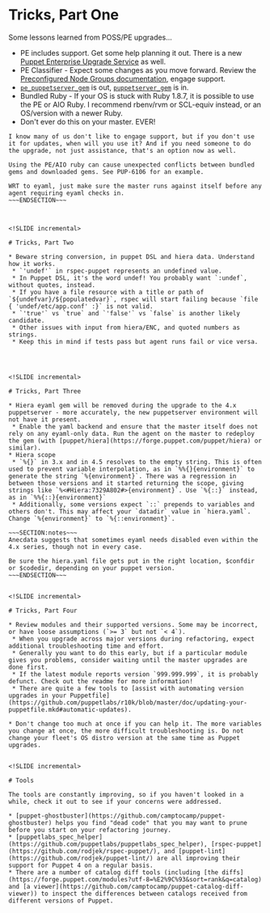 <!SLIDE incremental>

# Tricks, Part One

Some lessons learned from POSS/PE upgrades...

* PE includes support. Get some help planning it out. There is a new [Puppet Enterprise Upgrade Service](https://m.box.com/shared_item/https%3A%2F%2Fpuppet.app.box.com%2Fs%2Fcrb2vv3z6ssc4dxhe8kwwt3yiba3jyt7) as well.
* PE Classifier - Expect some changes as you move forward. Review the [Preconfigured Node Groups documentation](https://docs.puppet.com/pe/latest/console_classes_groups_preconfigured_groups.html), engage support.
* [`pe_puppetserver_gem`](https://forge.puppet.com/puppetlabs/pe_puppetserver_gem) is out, [`puppetserver_gem`](https://forge.puppet.com/puppetlabs/puppetserver_gem) is in.
* Bundled Ruby - If your OS is stuck with Ruby 1.8.7, it is possible to use the PE or AIO Ruby. I recommend rbenv/rvm or SCL-equiv instead, or an OS/version with a newer Ruby.
 * Don't ever do this on your master. EVER!

~~~SECTION:notes~~~
I know many of us don't like to engage support, but if you don't use it for updates, when will you use it? And if you need someone to do the upgrade, not just assistance, that's an option now as well.

Using the PE/AIO ruby can cause unexpected conflicts between bundled gems and downloaded gems. See PUP-6106 for an example.

WRT to eyaml, just make sure the master runs against itself before any agent requiring eyaml checks in.
~~~ENDSECTION~~~



<!SLIDE incremental>

# Tricks, Part Two

* Beware string conversion, in puppet DSL and hiera data. Understand how it works.
 * `'undef'` in rspec-puppet represents an undefined value.
 * In Puppet DSL, it's the word undef! You probably want `:undef`, without quotes, instead.
 * If you have a file resource with a title or path of `${undefvar}/${populatedvar}`, rspec will start failing because `file { 'undef/etc/app.conf' :}` is not valid.
 * `'true'` vs `true` and `'false'` vs `false` is another likely candidate.
 * Other issues with input from hiera/ENC, and quoted numbers as strings.
 * Keep this in mind if tests pass but agent runs fail or vice versa.




<!SLIDE incremental>

# Tricks, Part Three

* Hiera eyaml gem will be removed during the upgrade to the 4.x puppetserver - more accurately, the new puppetserver environment will not have it present.
 * Enable the yaml backend and ensure that the master itself does not rely on any eyaml-only data. Run the agent on the master to redeploy the gem (with [puppet/hiera](https://forge.puppet.com/puppet/hiera) or similar).
* Hiera scope
 * `%{}` in 3.x and in 4.5 resolves to the empty string. This is often used to prevent variable interpolation, as in `%%{}{environment}` to generate the string `%{environment}`. There was a regression in between those versions and it started returning the scope, giving strings like `%<#Hiera:7329A802#>{environment}`. Use `%{::}` instead, as in `%%{::}{environment}`
 * Additionally, some versions expect `::` prepends to variables and others don't. This may affect your `datadir` value in `hiera.yaml`. Change `%{environment}` to `%{::environment}`.

~~~SECTION:notes~~~
Anecdata suggests that sometimes eyaml needs disabled even within the 4.x series, though not in every case.

Be sure the hiera.yaml file gets put in the right location, $confdir or $codedir, depending on your puppet version.
~~~ENDSECTION~~~


<!SLIDE incremental>

# Tricks, Part Four

* Review modules and their supported versions. Some may be incorrect, or have loose assumptions (`>= 3` but not `< 4`).
 * When you upgrade across major versions during refactoring, expect additional troubleshooting time and effort.
 * Generally you want to do this early, but if a particular module gives you problems, consider waiting until the master upgrades are done first.
 * If the latest module reports version `999.999.999`, it is probably defunct. Check out the readme for more information!
 * There are quite a few tools to [assist with automating version upgrades in your Puppetfile](https://github.com/puppetlabs/r10k/blob/master/doc/updating-your-puppetfile.mkd#automatic-updates).

* Don't change too much at once if you can help it. The more variables you change at once, the more difficult troubleshooting is. Do not change your fleet's OS distro version at the same time as Puppet upgrades.


<!SLIDE incremental>

# Tools

The tools are constantly improving, so if you haven't looked in a while, check it out to see if your concerns were addressed.

* [puppet-ghostbuster](https://github.com/camptocamp/puppet-ghostbuster) helps you find "dead code" that you may want to prune before you start on your refactoring journey.
* [puppetlabs_spec_helper](https://github.com/puppetlabs/puppetlabs_spec_helper), [rspec-puppet](https://github.com/rodjek/rspec-puppet/), and [puppet-lint](https://github.com/rodjek/puppet-lint/) are all improving their support for Puppet 4 on a regular basis.
* There are a number of catalog diff tools (including [the diffs](https://forge.puppet.com/modules?utf-8=%E2%9C%93&sort=rank&q=catalog) and [a viewer](https://github.com/camptocamp/puppet-catalog-diff-viewer)) to inspect the differences between catalogs received from different versions of Puppet.
